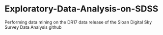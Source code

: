 # Exploratory-Data-Analysis-on-SDSS
Performing data mining on the DR17 data release of the Sloan Digital Sky Survey Data Analysis github
